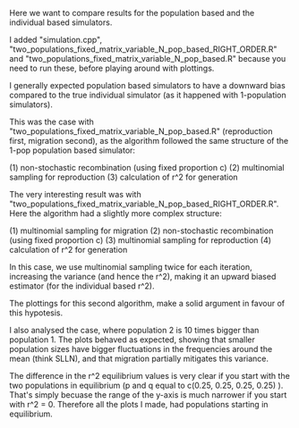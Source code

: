 Here we want to compare results for the population based and the individual based simulators.

I added "simulation.cpp", "two_populations_fixed_matrix_variable_N_pop_based_RIGHT_ORDER.R" and "two_populations_fixed_matrix_variable_N_pop_based.R" because you need to run these, before playing around with plottings.

I generally expected population based simulators to have a downward bias compared to the true individual simulator (as it happened with 1-population simulators).

This was the case with "two_populations_fixed_matrix_variable_N_pop_based.R" (reproduction first, migration second), as the algorithm followed the same structure of the 1-pop population based simulator:

(1) non-stochastic recombination (using fixed proportion c)  (2) multinomial sampling for reproduction  (3) calculation of r^2 for generation 

The very interesting result was with "two_populations_fixed_matrix_variable_N_pop_based_RIGHT_ORDER.R". Here the algorithm had a slightly more complex structure:

(1) multinomial sampling for migration  (2) non-stochastic recombination (using fixed proportion c)  (3) multinomial sampling for reproduction  (4) calculation of r^2 for generation 

 In this case, we use multinomial sampling twice for each iteration, increasing the variance (and hence the r^2), making it an upward biased estimator (for the individual based r^2).
 
 The plottings for this second algorithm, make a solid argument in favour of this hypotesis. 
 
I also analysed the case, where population 2 is 10 times bigger than population 1. The plots behaved as expected, showing that smaller population sizes have bigger fluctuations in the frequencies around the mean (think SLLN), and that migration partially mitigates this variance.

The difference in the r^2 equilibrium values is very clear if you start with the two populations in equilibrium (p and q equal to c(0.25, 0.25, 0.25, 0.25) ).
That's simply becuase the range of the y-axis is much narrower if you start with r^2 = 0. Therefore all the plots I made, had populations starting in equilibrium.
